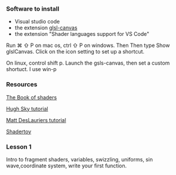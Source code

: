 


### Software to install

- Visual studio code
- the extension [glsl-canvas](https://marketplace.visualstudio.com/items?itemName=circledev.glsl-canvas&ssr=false)
- the extension "Shader languages support for VS Code"

Run ⌘ ⇧ P on mac os, ctrl ⇧ P on windows. Then Then type Show glslCanvas. Click on the icon setting to set up a shortcut.

On linux, control shift p. Launch the gsls-canvas, then set a custom shortuct. I use win-p

### 

### Resources

[The Book of shaders](https://thebookofshaders.com)

[Hugh Sky tutorial](http://hughsk.io/fragment-foundry/chapters/01-hello-world.html)

[Matt DesLauriers tutorial](https://github.com/mattdesl/lwjgl-basics/wiki/Shaders)

[Shadertoy](http://www.shadertoy.com/)

### Lesson 1
Intro to fragment shaders, variables, swizzling, uniforms, sin wave,coordinate system, write your first function.


<!-- 
#### Resources About raymarching.

[Ray Marching (in french)](https://www.youtube.com/watch?v=s6t0mJsgUKw). You can find a trascript of this video with code and images [here](https://github.com/edap/edap.github.com/tree/master/shaders/ray-marching-tutorial)

[Ray Marching workshop](https://github.com/ajweeks/RaymarchingWorkshop)

[Ray Marching and sdf](http://jamie-wong.com/2016/07/15/ray-marching-signed-distance-functions/) -->

